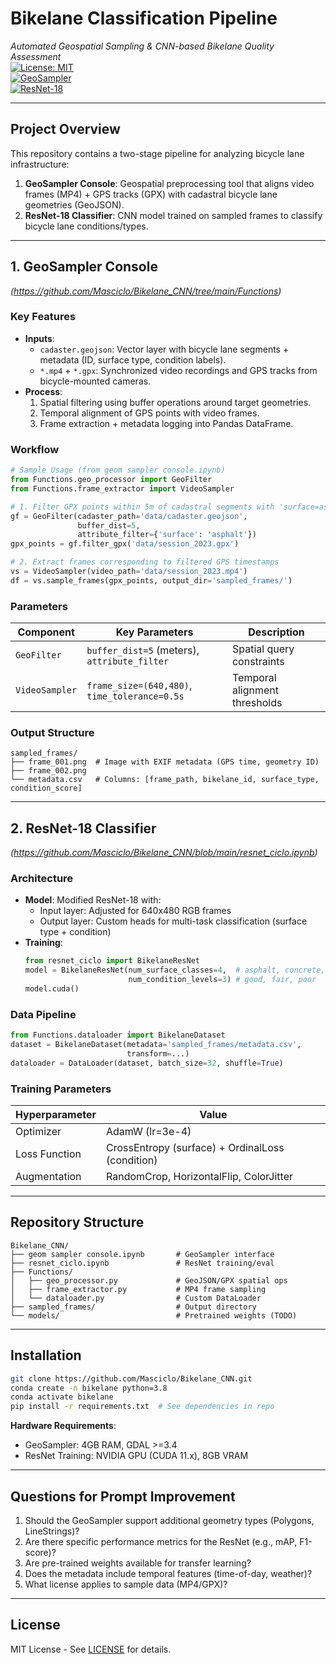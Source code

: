 # **Bikelane Classification Pipeline**  
*Automated Geospatial Sampling & CNN-based Bikelane Quality Assessment*  
[![License: MIT](https://img.shields.io/badge/License-MIT-green.svg)](LICENSE)  
[![GeoSampler](https://img.shields.io/badge/Geo-Sampler-FF6F00)](https://github.com/Masciclo/Bikelane_CNN/blob/main/geom%20sampler%20console.ipynb)  
[![ResNet-18](https://img.shields.io/badge/PyTorch-ResNet18-CB3234)](https://github.com/Masciclo/Bikelane_CNN/blob/main/resnet_ciclo.ipynb)  

---

## **Project Overview**  
This repository contains a two-stage pipeline for analyzing bicycle lane infrastructure:  
1. **GeoSampler Console**: Geospatial preprocessing tool that aligns video frames (MP4) + GPS tracks (GPX) with cadastral bicycle lane geometries (GeoJSON).  
2. **ResNet-18 Classifier**: CNN model trained on sampled frames to classify bicycle lane conditions/types.  

---

## **1. GeoSampler Console**  
*(https://github.com/Masciclo/Bikelane_CNN/tree/main/Functions)*  

### **Key Features**  
- **Inputs**:  
  - `cadaster.geojson`: Vector layer with bicycle lane segments + metadata (ID, surface type, condition labels).  
  - `*.mp4` + `*.gpx`: Synchronized video recordings and GPS tracks from bicycle-mounted cameras.  
- **Process**:  
  1. Spatial filtering using buffer operations around target geometries.  
  2. Temporal alignment of GPS points with video frames.  
  3. Frame extraction + metadata logging into Pandas DataFrame.  

### **Workflow**  
```python  
# Sample Usage (from geom sampler console.ipynb)
from Functions.geo_processor import GeoFilter
from Functions.frame_extractor import VideoSampler

# 1. Filter GPX points within 5m of cadastral segments with 'surface=asphalt'
gf = GeoFilter(cadaster_path='data/cadaster.geojson', 
               buffer_dist=5, 
               attribute_filter={'surface': 'asphalt'})
gpx_points = gf.filter_gpx('data/session_2023.gpx')

# 2. Extract frames corresponding to filtered GPS timestamps
vs = VideoSampler(video_path='data/session_2023.mp4')
df = vs.sample_frames(gpx_points, output_dir='sampled_frames/')
```  

### **Parameters**  
| Component | Key Parameters | Description |  
|-----------|----------------|-------------|  
| `GeoFilter` | `buffer_dist=5` (meters), `attribute_filter` | Spatial query constraints |  
| `VideoSampler` | `frame_size=(640,480)`, `time_tolerance=0.5s` | Temporal alignment thresholds |  

### **Output Structure**  
```  
sampled_frames/  
├── frame_001.png  # Image with EXIF metadata (GPS time, geometry ID)  
├── frame_002.png  
└── metadata.csv   # Columns: [frame_path, bikelane_id, surface_type, condition_score]  
```  

---

## **2. ResNet-18 Classifier**  
*(https://github.com/Masciclo/Bikelane_CNN/blob/main/resnet_ciclo.ipynb)*  

### **Architecture**  
- **Model**: Modified ResNet-18 with:  
  - Input layer: Adjusted for 640x480 RGB frames  
  - Output layer: Custom heads for multi-task classification (surface type + condition)  
- **Training**:  
  ```python  
  from resnet_ciclo import BikelaneResNet
  model = BikelaneResNet(num_surface_classes=4,  # asphalt, concrete, gravel, mixed  
                         num_condition_levels=3) # good, fair, poor  
  model.cuda()
  ```  

### **Data Pipeline**  
```python  
from Functions.dataloader import BikelaneDataset
dataset = BikelaneDataset(metadata='sampled_frames/metadata.csv',
                          transform=...)
dataloader = DataLoader(dataset, batch_size=32, shuffle=True)
```  

### **Training Parameters**  
| Hyperparameter | Value |  
|----------------|-------|  
| Optimizer | AdamW (lr=3e-4) |  
| Loss Function | CrossEntropy (surface) + OrdinalLoss (condition) |  
| Augmentation | RandomCrop, HorizontalFlip, ColorJitter |  

---

## **Repository Structure**  
```  
Bikelane_CNN/  
├── geom sampler console.ipynb       # GeoSampler interface  
├── resnet_ciclo.ipynb               # ResNet training/eval  
├── Functions/  
│   ├── geo_processor.py             # GeoJSON/GPX spatial ops  
│   ├── frame_extractor.py           # MP4 frame sampling  
│   └── dataloader.py                # Custom DataLoader  
├── sampled_frames/                  # Output directory  
└── models/                          # Pretrained weights (TODO)  
```  

---

## **Installation**  
```bash  
git clone https://github.com/Masciclo/Bikelane_CNN.git  
conda create -n bikelane python=3.8  
conda activate bikelane  
pip install -r requirements.txt  # See dependencies in repo  
```  

**Hardware Requirements**:  
- GeoSampler: 4GB RAM, GDAL >=3.4  
- ResNet Training: NVIDIA GPU (CUDA 11.x), 8GB VRAM  

---

## **Questions for Prompt Improvement**  
1. Should the GeoSampler support additional geometry types (Polygons, LineStrings)?  
2. Are there specific performance metrics for the ResNet (e.g., mAP, F1-score)?  
3. Are pre-trained weights available for transfer learning?  
4. Does the metadata include temporal features (time-of-day, weather)?  
5. What license applies to sample data (MP4/GPX)?  

---

## **License**  
MIT License - See [LICENSE](LICENSE) for details.

